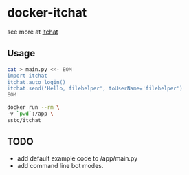 # docker-itchat

see more at [itchat](https://github.com/littlecodersh/ItChat)

## Usage

```sh
cat > main.py <<- EOM
import itchat
itchat.auto_login()
itchat.send('Hello, filehelper', toUserName='filehelper')
EOM

docker run --rm \
-v `pwd`:/app \
sstc/itchat
```

## TODO

- add default example code to /app/main.py
- add command line bot modes.
